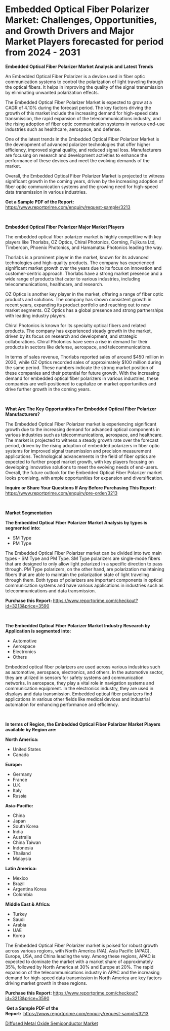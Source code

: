 <p><h1>Embedded Optical Fiber Polarizer Market: Challenges, Opportunities, and Growth Drivers and Major Market Players forecasted for period from 2024 - 2031</h1></p><p><strong>Embedded Optical Fiber Polarizer Market Analysis and Latest Trends</strong></p>
<p><p>An Embedded Optical Fiber Polarizer is a device used in fiber optic communication systems to control the polarization of light traveling through the optical fibers. It helps in improving the quality of the signal transmission by eliminating unwanted polarization effects.</p><p>The Embedded Optical Fiber Polarizer Market is expected to grow at a CAGR of 4.10% during the forecast period. The key factors driving the growth of this market include the increasing demand for high-speed data transmission, the rapid expansion of the telecommunications industry, and the rising adoption of fiber optic communication systems in various end-use industries such as healthcare, aerospace, and defense.</p><p>One of the latest trends in the Embedded Optical Fiber Polarizer Market is the development of advanced polarizer technologies that offer higher efficiency, improved signal quality, and reduced signal loss. Manufacturers are focusing on research and development activities to enhance the performance of these devices and meet the evolving demands of the market.</p><p>Overall, the Embedded Optical Fiber Polarizer Market is projected to witness significant growth in the coming years, driven by the increasing adoption of fiber optic communication systems and the growing need for high-speed data transmission in various industries.</p></p>
<p><strong>Get a Sample PDF of the Report:&nbsp;</strong> <a href="https://www.reportprime.com/enquiry/request-sample/3213">https://www.reportprime.com/enquiry/request-sample/3213</a></p>
<p>&nbsp;</p>
<p><strong>Embedded Optical Fiber Polarizer Major Market Players</strong></p>
<p><p>The embedded optical fiber polarizer market is highly competitive with key players like Thorlabs, OZ Optics, Chiral Photonics, Corning, Fujikura Ltd, Timbercon, Phoenix Photonics, and Hamamatsu Photonics leading the way. </p><p>Thorlabs is a prominent player in the market, known for its advanced technologies and high-quality products. The company has experienced significant market growth over the years due to its focus on innovation and customer-centric approach. Thorlabs have a strong market presence and a wide range of products that cater to various industries, including telecommunications, healthcare, and research.</p><p>OZ Optics is another key player in the market, offering a range of fiber optic products and solutions. The company has shown consistent growth in recent years, expanding its product portfolio and reaching out to new market segments. OZ Optics has a global presence and strong partnerships with leading industry players.</p><p>Chiral Photonics is known for its specialty optical fibers and related products. The company has experienced steady growth in the market, driven by its focus on research and development, and strategic collaborations. Chiral Photonics have seen a rise in demand for their products in sectors like defense, aerospace, and telecommunications.</p><p>In terms of sales revenue, Thorlabs reported sales of around $450 million in 2020, while OZ Optics recorded sales of approximately $100 million during the same period. These numbers indicate the strong market position of these companies and their potential for future growth. With the increasing demand for embedded optical fiber polarizers in various industries, these companies are well-positioned to capitalize on market opportunities and drive further growth in the coming years.</p></p>
<p>&nbsp;</p>
<p><strong>What Are The Key Opportunities For Embedded Optical Fiber Polarizer Manufacturers?</strong></p>
<p><p>The Embedded Optical Fiber Polarizer market is experiencing significant growth due to the increasing demand for advanced optical components in various industries such as telecommunications, aerospace, and healthcare. The market is projected to witness a steady growth rate over the forecast period, driven by the rising adoption of embedded polarizers in fiber optic systems for improved signal transmission and precision measurement applications. Technological advancements in the field of fiber optics are expected to further propel market growth, with key players focusing on developing innovative solutions to meet the evolving needs of end-users. Overall, the future outlook for the Embedded Optical Fiber Polarizer market looks promising, with ample opportunities for expansion and diversification.</p></p>
<p><strong>Inquire or Share Your Questions If Any Before Purchasing This Report:</strong> <a href="https://www.reportprime.com/enquiry/pre-order/3213">https://www.reportprime.com/enquiry/pre-order/3213</a></p>
<p>&nbsp;</p>
<p><strong>Market Segmentation</strong></p>
<p><strong>The Embedded Optical Fiber Polarizer Market Analysis by types is segmented into:</strong></p>
<p><ul><li>SM Type</li><li>PM Type</li></ul></p>
<p><p>The Embedded Optical Fiber Polarizer market can be divided into two main types - SM Type and PM Type. SM Type polarizers are single-mode fibers that are designed to only allow light polarized in a specific direction to pass through. PM Type polarizers, on the other hand, are polarization maintaining fibers that are able to maintain the polarization state of light traveling through them. Both types of polarizers are important components in optical communication systems and have various applications in industries such as telecommunications and data transmission.</p></p>
<p><strong>Purchase this Report:&nbsp;</strong><a href="https://www.reportprime.com/checkout?id=3213&price=3590">https://www.reportprime.com/checkout?id=3213&price=3590</a></p>
<p>&nbsp;</p>
<p><strong>The Embedded Optical Fiber Polarizer Market Industry Research by Application is segmented into:</strong></p>
<p><ul><li>Automotive</li><li>Aerospace</li><li>Electronics</li><li>Others</li></ul></p>
<p><p>Embedded optical fiber polarizers are used across various industries such as automotive, aerospace, electronics, and others. In the automotive sector, they are utilized in sensors for safety systems and communication networks. In aerospace, they play a vital role in navigation systems and communication equipment. In the electronics industry, they are used in displays and data transmission. Embedded optical fiber polarizers find applications in various other fields like medical devices and industrial automation for enhancing performance and efficiency.</p></p>
<p>&nbsp;</p>
<p><strong>In terms of Region, the Embedded Optical Fiber Polarizer Market Players available by Region are:</strong></p>
<p>
    <p> <strong> North America: </strong>
        <ul>
            <li>United States</li>
            <li>Canada</li>
        </ul>
        </p> 
    <p> <strong> Europe: </strong>
        <ul>
            <li>Germany</li>
            <li>France</li>
            <li>U.K.</li>
            <li>Italy</li>
            <li>Russia</li>
        </ul>
        </p> 
    <p> <strong> Asia-Pacific: </strong>
        <ul>
            <li>China</li>
            <li>Japan</li>
            <li>South Korea</li>
            <li>India</li>
            <li>Australia</li>
            <li>China Taiwan</li>
            <li>Indonesia</li>
            <li>Thailand</li>
            <li>Malaysia</li>
        </ul>
        </p> 
    <p> <strong> Latin America: </strong>
        <ul>
            <li>Mexico</li>
            <li>Brazil</li>
            <li>Argentina Korea</li>
            <li>Colombia</li>
        </ul>
        </p> 
    <p> <strong> Middle East & Africa: </strong>
        <ul>
            <li>Turkey</li>
            <li>Saudi</li>
            <li>Arabia</li>
            <li>UAE</li>
            <li>Korea</li>
        </ul>
    </p>
    </p>
<p><p>The Embedded Optical Fiber Polarizer market is poised for robust growth across various regions, with North America (NA), Asia Pacific (APAC), Europe, USA, and China leading the way. Among these regions, APAC is expected to dominate the market with a market share of approximately 35%, followed by North America at 30% and Europe at 20%. The rapid expansion of the telecommunications industry in APAC and the increasing demand for high-speed data transmission in North America are key factors driving market growth in these regions.</p></p>
<p><strong>Purchase this Report: </strong><a href="https://www.reportprime.com/checkout?id=3213&price=3590">https://www.reportprime.com/checkout?id=3213&price=3590</a></p>
<p>&nbsp;<strong>Get a Sample PDF of the Report:&nbsp;&nbsp;</strong><a href="https://www.reportprime.com/enquiry/request-sample/3213">https://www.reportprime.com/enquiry/request-sample/3213</a></p>
<p><strong></strong></p>
<p><p><a href="https://github.com/vimar16th/Market-Research-Report-List-3/blob/main/diffused-metal-oxide-semiconductor-market.md">Diffused Metal Oxide Semiconductor Market</a></p></p>